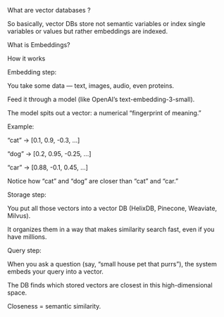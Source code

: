 What are vector databases ?

So basically, vector DBs store not semantic variables or index single variables or values but rather embeddings are indexed.

What is Embeddings?

How it works

Embedding step:

You take some data — text, images, audio, even proteins.

Feed it through a model (like OpenAI’s text-embedding-3-small).

The model spits out a vector: a numerical “fingerprint of meaning.”

Example:

“cat” → [0.1, 0.9, -0.3, …]

“dog” → [0.2, 0.95, -0.25, …]

“car” → [0.88, -0.1, 0.45, …]

Notice how “cat” and “dog” are closer than “cat” and “car.”

Storage step:

You put all those vectors into a vector DB (HelixDB, Pinecone, Weaviate, Milvus).

It organizes them in a way that makes similarity search fast, even if you have millions.

Query step:

When you ask a question (say, “small house pet that purrs”), the system embeds your query into a vector.

The DB finds which stored vectors are closest in this high-dimensional space.

Closeness = semantic similarity.

